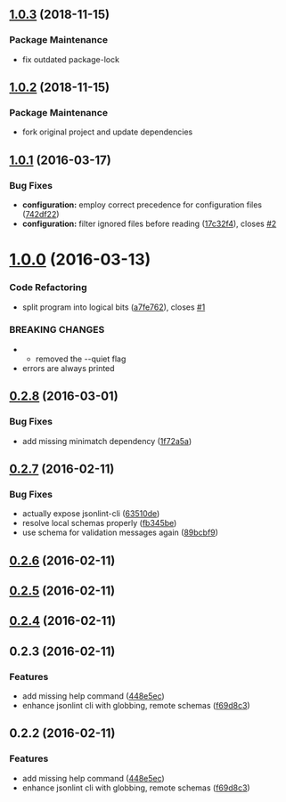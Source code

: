 <a name="1.0.3"></a>
## [1.0.3](https://github.com/aLANparty/jsonlint-cli/compare/v1.0.2...v1.0.3) (2018-11-15)


### Package Maintenance

* fix outdated package-lock



<a name="1.0.2"></a>
## [1.0.2](https://github.com/aLANparty/jsonlint-cli/compare/v1.0.1...v1.0.2) (2018-11-15)


### Package Maintenance

* fork original project and update dependencies



<a name="1.0.1"></a>
## [1.0.1](https://github.com/marionebl/jsonlint-cli/compare/v1.0.0...v1.0.1) (2016-03-17)


### Bug Fixes

* **configuration:** employ correct precedence for configuration files ([742df22](https://github.com/marionebl/jsonlint-cli/commit/742df22))
* **configuration:** filter ignored files before reading ([17c32f4](https://github.com/marionebl/jsonlint-cli/commit/17c32f4)), closes [#2](https://github.com/marionebl/jsonlint-cli/issues/2)



<a name="1.0.0"></a>
# [1.0.0](https://github.com/marionebl/jsonlint-cli/compare/v0.2.8...v1.0.0) (2016-03-13)


### Code Refactoring

* split program into logical bits ([a7fe762](https://github.com/marionebl/jsonlint-cli/commit/a7fe762)), closes [#1](https://github.com/marionebl/jsonlint-cli/issues/1)


### BREAKING CHANGES

* *   removed the --quiet flag
*   errors are always printed



<a name="0.2.8"></a>
## [0.2.8](https://github.com/marionebl/jsonlint-cli/compare/v0.2.7...v0.2.8) (2016-03-01)


### Bug Fixes

* add missing minimatch dependency ([1f72a5a](https://github.com/marionebl/jsonlint-cli/commit/1f72a5a))



<a name="0.2.7"></a>
## [0.2.7](https://github.com/marionebl/jsonlint-cli/compare/v0.2.6...v0.2.7) (2016-02-11)


### Bug Fixes

* actually expose jsonlint-cli ([63510de](https://github.com/marionebl/jsonlint-cli/commit/63510de))
* resolve local schemas properly ([fb345be](https://github.com/marionebl/jsonlint-cli/commit/fb345be))
* use schema for validation messages again ([89bcbf9](https://github.com/marionebl/jsonlint-cli/commit/89bcbf9))



<a name="0.2.6"></a>
## [0.2.6](https://github.com/marionebl/jsonlint-cli/compare/v0.2.5...v0.2.6) (2016-02-11)




<a name="0.2.5"></a>
## [0.2.5](https://github.com/marionebl/jsonlint-cli/compare/v0.2.4...v0.2.5) (2016-02-11)




<a name="0.2.4"></a>
## [0.2.4](https://github.com/marionebl/jsonlint-cli/compare/v0.2.3...v0.2.4) (2016-02-11)




<a name="0.2.3"></a>
## 0.2.3 (2016-02-11)


### Features

* add missing help command ([448e5ec](https://github.com/marionebl/jsonlint-cli/commit/448e5ec))
* enhance jsonlint cli with globbing, remote schemas ([f69d8c3](https://github.com/marionebl/jsonlint-cli/commit/f69d8c3))



<a name="0.2.2"></a>
## 0.2.2 (2016-02-11)


### Features

* add missing help command ([448e5ec](https://github.com/marionebl/jsonlint-cli/commit/448e5ec))
* enhance jsonlint cli with globbing, remote schemas ([f69d8c3](https://github.com/marionebl/jsonlint-cli/commit/f69d8c3))



